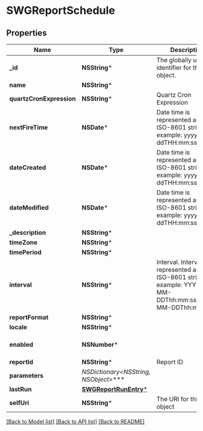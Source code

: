 # SWGReportSchedule

## Properties
Name | Type | Description | Notes
------------ | ------------- | ------------- | -------------
**_id** | **NSString*** | The globally unique identifier for the object. | [optional] 
**name** | **NSString*** |  | [optional] 
**quartzCronExpression** | **NSString*** | Quartz Cron Expression | 
**nextFireTime** | **NSDate*** | Date time is represented as an ISO-8601 string. For example: yyyy-MM-ddTHH:mm:ss.SSSZ | [optional] 
**dateCreated** | **NSDate*** | Date time is represented as an ISO-8601 string. For example: yyyy-MM-ddTHH:mm:ss.SSSZ | [optional] 
**dateModified** | **NSDate*** | Date time is represented as an ISO-8601 string. For example: yyyy-MM-ddTHH:mm:ss.SSSZ | [optional] 
**_description** | **NSString*** |  | [optional] 
**timeZone** | **NSString*** |  | [optional] 
**timePeriod** | **NSString*** |  | [optional] 
**interval** | **NSString*** | Interval. Intervals are represented as an ISO-8601 string. For example: YYYY-MM-DDThh:mm:ss/YYYY-MM-DDThh:mm:ss | [optional] 
**reportFormat** | **NSString*** |  | [optional] 
**locale** | **NSString*** |  | [optional] 
**enabled** | **NSNumber*** |  | [optional] [default to @0]
**reportId** | **NSString*** | Report ID | 
**parameters** | **NSDictionary&lt;NSString*, NSObject*&gt;*** |  | [optional] 
**lastRun** | [**SWGReportRunEntry***](SWGReportRunEntry.md) |  | [optional] 
**selfUri** | **NSString*** | The URI for this object | [optional] 

[[Back to Model list]](../README.md#documentation-for-models) [[Back to API list]](../README.md#documentation-for-api-endpoints) [[Back to README]](../README.md)


